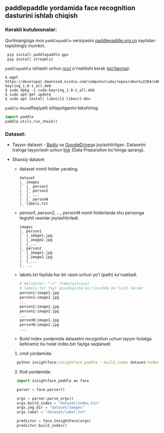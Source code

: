 ## paddlepaddle yordamida face recognition dasturini ishlab chiqish

### **Kerakli kutubxonalar:**
Qurilmangizga mos ```paddlepaddle``` versiyasini [paddlepaddle.org.cn](https://www.paddlepaddle.org.cn/en/install/quick?docurl=/documentation/docs/en/install/pip/linux-pip_en.html) saytidan topishingiz mumkin.
```python
 pip install paddlepaddle-gpu
 pip install streamlit
```

```paddlepaddle``` ishlashi uchun [nccl](https://developer.nvidia.com/nccl/nccl-download) o'rnatilishi kerak ([qo'llanma](https://docs.nvidia.com/deeplearning/nccl/install-guide/index.html)):

```shell
$ wget https://developer.download.nvidia.com/compute/cuda/repos/ubuntu2204/x86_64/cuda-keyring_1.0-1_all.deb
$ sudo dpkg -i cuda-keyring_1.0-1_all.deb
$ sudo apt-get update
$ sudo apt install libnccl2 libnccl-dev
```

```paddle``` muvaffaqiyatli ishlayotganini tekshiring:

```python
import paddle
paddle.utils.run_check()
```

### **Dataset:**
* Tayyor dataset - [Baidu](https://github.com/deepinsight/insightface/tree/master/recognition/_datasets_) va [GoogleDrive](https://github.com/deepinsight/insightface/tree/master/recognition/_datasets_)ga joylashtirilgan.
  Datasetni trainga tayyorlash uchun [link](https://github.com/deepinsight/insightface/tree/master/recognition/arcface_paddle#3-data-preparation) (Data Preparation bo'limiga qarang).

* Shaxsiy dataset
   - dataset nomli folder yarating.
  
     ```console
     dataset
     |_ images
     |  |_ person1
     |  |_ person2
     |  |_ ...
     |  |_ personN
     |_ labels.txt
     ```
     
   - person1, person2, ..., personN nomli folderlarda shu personga tegishli rasmlar joylashtiriladi.
  
     ```console
     images
     |_ person1
     |  |_image1.jpg
     |  |_image2.jpg
     |  |_...
     |_ person2
     |  |_image1.jpg
     |  |_image2.jpg
     |  |_...
     |_ ...
     ```
     
   - labels.txt faylida har bir rasm uchun yo'l (path) ko'rsatiladi.
  
     ```python
     # delimiter: "\t" (tabulyatsiya)
     # labels.txt fayl quyidagicha ko'rinishda bo'lishi kerak:
     person1/image1.jpg
     person1/image2.jpg
     ...
     person2/image1.jpg
     person2/image2.jpg
     ...
     personN/image1.jpg
     personN/image2.jpg
     ...
     ```
  
    - Build index yordamida datasetni recognition uchun tayyor holatga keltiramiz bu holat index.bin faylga saqlanadi:
    1. cmd yordamida:
    ```cmd
      python insightface/insightface_paddle --build_index dataset/index.bin --img_dir dataset/images --label dataset/label.txt
    ```

    2. Kod yordamida:
    ```python
      import insightface_paddle as face
    
      parser = face.parser()
    
      args = parser.parse_args()
      args.build_index = "dataset/index.bin"
      args.img_dir = "dataset/images"
      args.label = "dataset/label.txt"
    
      predictor = face.InsightFace(args)
      predictor.build_index()
    ```
 
